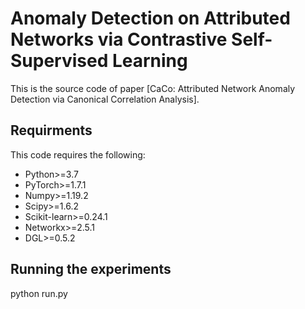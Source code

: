 # Anomaly Detection on Attributed Networks via Contrastive Self-Supervised Learning

This is the source code of paper [CaCo: Attributed Network Anomaly Detection via Canonical Correlation Analysis].


## Requirments
This code requires the following:
* Python>=3.7
* PyTorch>=1.7.1
* Numpy>=1.19.2
* Scipy>=1.6.2
* Scikit-learn>=0.24.1
* Networkx>=2.5.1
* DGL>=0.5.2 

## Running the experiments

python run.py
